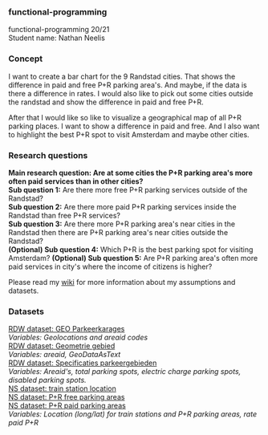 ### functional-programming
functional-programming 20/21  
Student name: Nathan Neelis  

### Concept
I want to create a bar chart for the 9 Randstad cities. That shows the difference in paid and free P+R parking area's. And maybe, if the data is there a difference in rates. I would also like to pick out some cities outside the randstad and show the difference in paid and free P+R.
  
After that I would like so like to visualize a geographical map of all P+R parking places. I want to show a difference in paid and free. And I also want to highlight the best P+R spot to visit Amsterdam and maybe other cities.   

### Research questions
**Main research question: Are at some cities the P+R parking area's more often paid services than in other cities?**  
**Sub question 1:** Are there more free P+R parking services outside of the Randstad?  
**Sub question 2:** Are there more paid P+R parking services inside the Randstad than free P+R services?  
**Sub question 3:** Are there more P+R parking area's near cities in the Randstad then there are P+R parking area's near cities outside the Randstad?  
**(Optional) Sub question 4:** Which P+R is the best parking spot for visiting Amsterdam?
**(Optional) Sub question 5:** Are P+R parking area's often more paid services in city's where the income of citizens is higher?
  
Please read my [wiki](https://github.com/NathanNeelis/functional-programming/wiki/concept) for more information about my assumptions and datasets.

### Datasets
[RDW dataset: GEO Parkeerkarages](https://opendata.rdw.nl/Parkeren/GEO-Parkeer-Garages/t5pc-eb34)  
_Variables: Geolocations and areaid codes_  
[RDW dataset: Geometrie gebied](https://opendata.rdw.nl/Parkeren/Open-Data-Parkeren-GEOMETRIE-GEBIED/nsk3-v9n7)  
_Variables: areaid, GeoDataAsText_  
[RDW dataset: Specificaties parkeergebieden](https://opendata.rdw.nl/Parkeren/Open-Data-Parkeren-SPECIFICATIES-PARKEERGEBIED/b3us-f26s)  
_Variables:  Areaid's, total parking spots, electric charge parking spots, disabled parking spots._  
[NS dataset: train station location](https://apiportal.ns.nl/)  
[NS dataset: P+R free parking areas](https://apiportal.ns.nl/)  
[NS dataset: P+R paid parking areas](https://apiportal.ns.nl/)  
_Variables: Location (long/lat) for train stations and P+R parking areas, rate paid P+R_  

